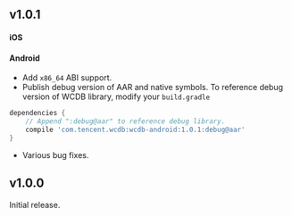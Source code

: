 ## v1.0.1

#### iOS

#### Android

  * Add `x86_64` ABI support.
  * Publish debug version of AAR and native symbols. To reference debug version of WCDB library, modify your `build.gradle`

```gradle
dependencies {
    // Append ":debug@aar" to reference debug library.
    compile 'com.tencent.wcdb:wcdb-android:1.0.1:debug@aar'
}
```

  * Various bug fixes.

## v1.0.0

Initial release.
